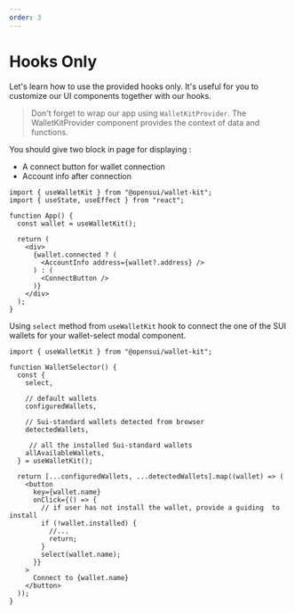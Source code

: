 ```yaml
---
order: 3
---
```


# Hooks Only

Let's learn how to use the provided hooks only. It's useful for you to customize our UI components together with our hooks.

> Don't forget to wrap our app using `WalletKitProvider`. The WalletKitProvider component provides the context of data and functions.

You should give two block in page for displaying :

* A connect button for wallet connection
* Account info after connection

```
import { useWalletKit } from "@opensui/wallet-kit";
import { useState, useEffect } from "react";

function App() {
  const wallet = useWalletKit();

  return (
    <div>
      {wallet.connected ? (
        <AccountInfo address={wallet?.address} />
      ) : (
        <ConnectButton />
      )}
    </div>
  );
}
```

Using `select` method from `useWalletKit` hook to connect the one of the SUI wallets for your wallet-select modal component.

```
import { useWalletKit } from "@opensui/wallet-kit";

function WalletSelector() {
  const {
    select,
    
    // default wallets
    configuredWallets, 
    
    // Sui-standard wallets detected from browser
    detectedWallets, 
    
     // all the installed Sui-standard wallets
    allAvailableWallets,
  } = useWalletKit();

  return [...configuredWallets, ...detectedWallets].map((wallet) => (
    <button
      key={wallet.name}
      onClick={() => {
        // if user has not install the wallet, provide a guiding  to install
        if (!wallet.installed) {
          //...
          return;
        }
        select(wallet.name);
      }}
    >
      Connect to {wallet.name}
    </button>
  ));
}
```
